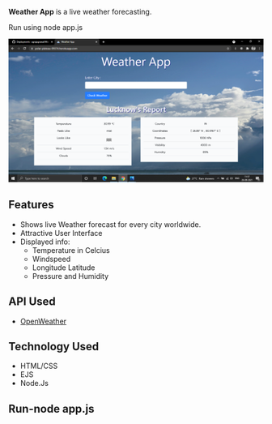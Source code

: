 **Weather App** is a live weather forecasting.

Run using node app.js

![ScreenShots](https://github.com/agrajagrawal/WeatherApp/blob/master/WeatherApp.png)

## Features

* Shows live Weather forecast for every city worldwide.
* Attractive User Interface
* Displayed info:
  * Temperature in Celcius
  * Windspeed 
  * Longitude Latitude 
  * Pressure and Humidity
  
## API Used 

* [OpenWeather](https://openweathermap.org/)

## Technology Used

* HTML/CSS
* EJS
* Node.Js

## Run-node app.js
